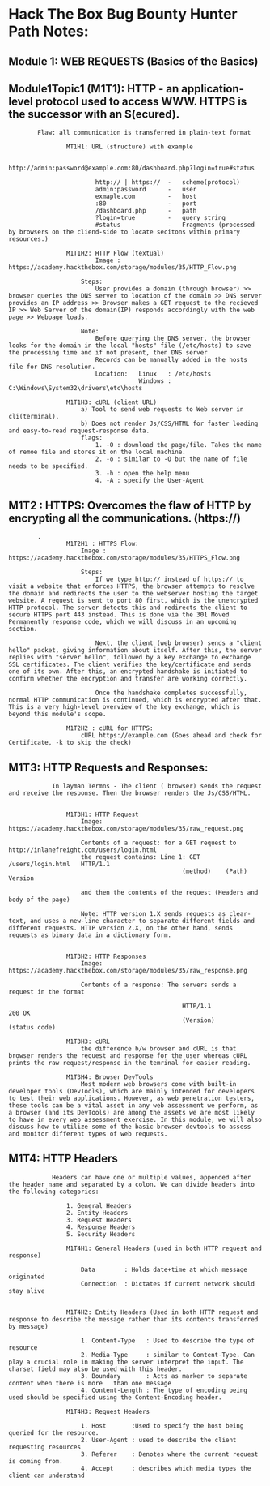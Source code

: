 # Hack The Box Bug Bounty Hunter Path Notes:

## Module 1: WEB REQUESTS (Basics of the Basics)

##		Module1Topic1 (M1T1): HTTP - an application-level protocol used to access WWW. HTTPS is the successor with an S(ecured).
			Flaw: all communication is transferred in plain-text format

					MT1H1: URL (structure) with example

							http://admin:password@example.com:80/dashboard.php?login=true#status

							http:// | https://  -	scheme(protocol)
							admin:password		-	user
							exmaple.com 		-	host
							:80					-	port
							/dashboard.php		-	path
							?login=true			- 	query string
							#status				-	Fragments (processed by browsers on the cliend-side to locate secitons within primary resources.)

					M1T1H2: HTTP Flow (textual)
							Image : https://academy.hackthebox.com/storage/modules/35/HTTP_Flow.png

						Steps: 
							User provides a domain (through browser) >> browser queries the DNS server to location of the domain >> DNS server provides an IP address >> Browser makes a GET request to the recieved IP >> Web Server of the domain(IP) responds accordingly with the web page >> Webpage loads.
		
						Note:
							Before querying the DNS server, the browser looks for the domain in the local "hosts" file (/etc/hosts) to save the processing time and if not present, then DNS server
							Records can be manually added in the hosts file for DNS resolution.
							Location: 	Linux   : /etc/hosts
										Windows : C:\Windows\System32\drivers\etc\hosts

					M1T1H3: cURL (client URL)
						a) Tool to send web requests to Web server in cli(terminal). 
						b) Does not render Js/CSS/HTML for faster loading and easy-to-read request-response data.
						flags: 
							1. -O : download the page/file. Takes the name of remoe file and stores it on the local machine.
							2. -o : similar to -O but the name of file needs to be specified.
							3. -h : open the help menu
							4. -A : specify the User-Agent
		


## M1T2 : HTTPS: Overcomes the flaw of HTTP by encrypting all the communications. (https://)
        	.
					M1T2H1 : HTTPS Flow:
						Image : https://academy.hackthebox.com/storage/modules/35/HTTPS_Flow.png

						Steps: 
							If we type http:// instead of https:// to visit a website that enforces HTTPS, the browser attempts to resolve the domain and redirects the user to the webserver hosting the target website. A request is sent to port 80 first, which is the unencrypted HTTP protocol. The server detects this and redirects the client to secure HTTPS port 443 instead. This is done via the 301 Moved Permanently response code, which we will discuss in an upcoming section.

							Next, the client (web browser) sends a "client hello" packet, giving information about itself. After this, the server replies with "server hello", followed by a key exchange to exchange SSL certificates. The client verifies the key/certificate and sends one of its own. After this, an encrypted handshake is initiated to confirm whether the encryption and transfer are working correctly.

							Once the handshake completes successfully, normal HTTP communication is continued, which is encrypted after that. This is a very high-level overview of the key exchange, which is beyond this module's scope.
		
					M1T2H2 : cURL for HTTPS: 
						cURL https://example.com (Goes ahead and check for Certificate, -k to skip the check)
		
		

## M1T3: HTTP Requests and Responses: 
				In layman Termns - The client ( browser) sends the request and receive the response. Then the browser renders the Js/CSS/HTML.


					M1T3H1: HTTP Request
						Image: https://academy.hackthebox.com/storage/modules/35/raw_request.png

						Contents of a request: for a GET request to 		http://inlanefreight.com/users/login.html
						the request contains: Line 1: GET 	/users/login.html 	HTTP/1.1
													(method) 	(Path)			Version
		
						and then the contents of the request (Headers and body of the page)
		
						Note: HTTP version 1.X sends requests as clear-text, and uses a new-line character to separate different fields and different requests. HTTP version 2.X, on the other hand, sends requests as binary data in a dictionary form.
		
		
					M1T3H2: HTTP Responses
						Image: https://academy.hackthebox.com/storage/modules/35/raw_response.png

						Contents of a response: The servers sends a request in the format
		
													HTTP/1.1	 		200	OK
													(Version)		(status code)			
					
					M1T3H3: cURL
						the difference b/w browser and cURL is that browser renders the request and response for the user whereas cURL prints the raw request/response in the temrinal for easier reading.

					M1T3H4: Browser DevTools
						Most modern web browsers come with built-in developer tools (DevTools), which are mainly intended for developers to test their web applications. However, as web penetration testers, these tools can be a vital asset in any web assessment we perform, as a browser (and its DevTools) are among the assets we are most likely to have in every web assessment exercise. In this module, we will also discuss how to utilize some of the basic browser devtools to assess and monitor different types of web requests.
						
## M1T4: HTTP Headers	

				Headers can have one or multiple values, appended after the header name and separated by a colon. We can divide headers into the following categories:

					1. General Headers
					2. Entity Headers
					3. Request Headers
					4. Response Headers
					5. Security Headers
					
					M1T4H1: General Headers (used in both HTTP request and response)
					
						Data	    : Holds date+time at which message originated
						Connection  : Dictates if current network should stay alive
								   
								   
					M1T4H2: Entity Headers (Used in both HTTP request and response to describe the message rather than its contents transferred by message)
					
						1. Content-Type   : Used to describe the type of resource
						2. Media-Type	  : similar to Content-Type. Can play a crucial role in making the server interpret the input. The charset field may also be used with this header.
						3. Boundary	  	  : Acts as marker to separate content when there is more	than one message
						4. Content-Length : The type of encoding being used should be specified using the Content-Encoding header.
						
					M1T4H3: Request Headers
					
						1. Host		  :Used to specify the host being queried for the resource. 
						2. User-Agent : used to describe the client requesting resources
						3. Referer	  : Denotes where the current request is coming from.
						4. Accept	  : describes which media types the client can understand
